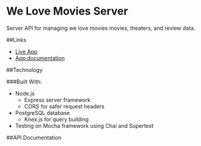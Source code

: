 # We Love Movies Server

Server API for managing we love movies movies, theaters, and review data.

##Links

* [Live App]()
* [App documentation](https://github.com/RandyTG/starter-movie-front-end)

##Technology

###Built With:
* Node.js
   * Express server framework
   * CORS for safer request headers  
* PostgreSQL database
   * Knex.js for query building  
* Testing on Mocha framework using Chai and Supertest

##API Documentation
